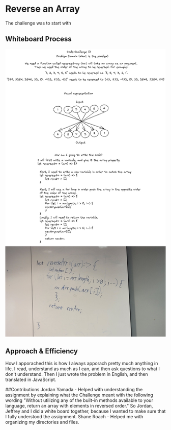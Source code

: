 # Reverse an Array
The challenge was to start with

## Whiteboard Process
![Lab-1-UML](../Images/Challenge-1.png)
![Lab-1-UML](../Images/Collaborated-Code.jpg)

## Approach & Efficiency
How I apporached this is how I always apporach pretty much anything in life. I read, understand as much as I can, and then ask questions to what I don't understand. Then I just wrote the problem in English, and then translated in JavaScript.

##Contributions
Jordan Yamada - Helped with understanding the assignment by explaining what the Challenge meant with the following wording "Without utilizing any of the built-in methods available to your language, return an array with elements in reversed order." So Jordan, Jeffrey and I did a white board together, because I wanted to make sure that I fully understood the assignment.
Shane Roach - Helped me with organizing my directories and files.

